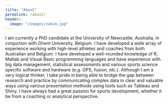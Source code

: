 ```yaml
---
title: "About"
permalink: /about/
header:
  image: "/images/zakim.jpg"
---
```


I am currently a PhD candidate at the University of Newcastle, Australia, in conjuction with Ghent University, Belgium.
I have developed a wide array of experience working with high-level athletes and coaches from both Australian and Belgium. I have developed a well-rounded knowledge of R, Matlab and Visual Basic programming languages and have experience with big data management, statistical assessments and various sports science specific software and hardware (e.g. GPS, fusion, etc.). Although I am a very logical thinker, I take pride in being able to bridge the gap between research and practice by communicating complex data in clear and valuable ways using various presentation methods using tools such as Tableau and Shiny.
I have always had a great passion for sports development, whether it be from a coaching or analytical perspective.
